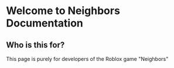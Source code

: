 # Welcome to Neighbors Documentation

## Who is this for?

This page is purely for developers of the Roblox game "Neighbors"